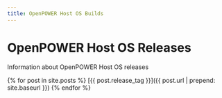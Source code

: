 ```yaml
---
title: OpenPOWER Host OS Builds
---
```

# OpenPOWER Host OS Releases

Information about OpenPOWER Host OS releases

{% for post in site.posts %}
[{{ post.release_tag }}]({{ post.url | prepend: site.baseurl }})
{% endfor %}

